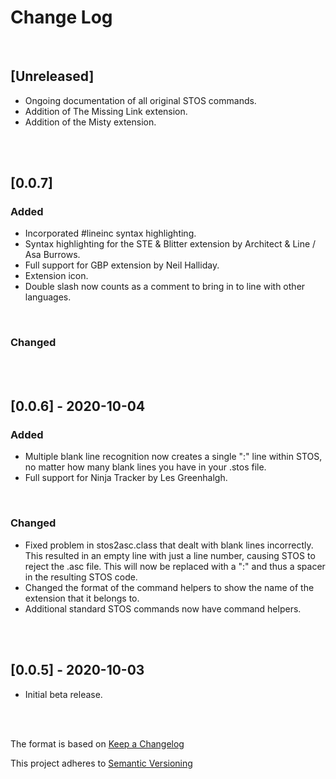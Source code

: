 # Change Log
<br>

## [Unreleased]
- Ongoing documentation of all original STOS commands.
- Addition of The Missing Link extension.
- Addition of the Misty extension.
<br>
<br>

## [0.0.7]
### Added
- Incorporated #lineinc syntax highlighting.
- Syntax highlighting for the STE & Blitter extension by Architect & Line / Asa Burrows.
- Full support for GBP extension by Neil Halliday.
- Extension icon.
- Double slash now counts as a comment to bring in to line with other languages.
<br>

### Changed
<br>
<br>

## [0.0.6] - 2020-10-04
### Added
- Multiple blank line recognition now creates a single ":" line within STOS, no matter how many blank lines you have in your .stos file.
- Full support for Ninja Tracker by Les Greenhalgh.
<br>

### Changed
- Fixed problem in stos2asc.class that dealt with blank lines incorrectly. This resulted in an empty line with just a line number, causing STOS to reject the .asc file. This will now be replaced with a ":" and thus a spacer in the resulting STOS code.
- Changed the format of the command helpers to show the name of the extension that it belongs to.
- Additional standard STOS commands now have command helpers.
<br>
<br>

## [0.0.5] - 2020-10-03
- Initial beta release.
<br>
<br>

The format is based on [Keep a Changelog](https://keepachangelog.com/en/1.0.0/)
<br>

This project adheres to [Semantic Versioning](https://semver.org/spec/v2.0.0.html)